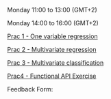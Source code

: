 Monday 11:00 to 13:00 (GMT+2)



Monday 14:00 to 16:00 (GMT+2)

[Prac 1 - One variable regression ](https://colab.research.google.com/drive/12WijEqN0JaVjkkr6NPm0Ed5auB8lAnNE?usp=sharing)

[Prac 2 - Multivariate regression](https://colab.research.google.com/drive/1_YV9r_eHgeREzj9RDoCc4Q1Gvaq2wtkD?usp=sharing)

[Prac 3 - Multivariate classification](https://colab.research.google.com/drive/1BgszyTXtwShuquBuQie_1GB9ZtFhSw6l?usp=sharing)

[Prac4 - Functional API Exercise](https://colab.research.google.com/drive/1LY5-4PQtHmMITnboxq95pd5_QF-TSiCk?usp=sharing)

Feedback Form:
